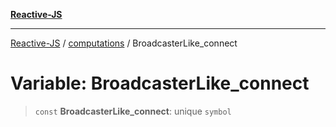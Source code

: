 [**Reactive-JS**](../../README.md)

***

[Reactive-JS](../../README.md) / [computations](../README.md) / BroadcasterLike\_connect

# Variable: BroadcasterLike\_connect

> `const` **BroadcasterLike\_connect**: unique `symbol`
